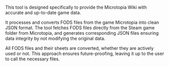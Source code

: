 This tool is designed specifically to provide the Microtopia Wiki with accurate and up-to-date game data.

It processes and converts FODS files from the game Microtopia into clean JSON format.
The tool fetches FODS files directly from the Steam game folder from Microtopia,
and generates corresponding JSON files ensuring data integrity by not modifying the original data.

All FODS files and their sheets are converted, whether they are actively used or not. 
This approach ensures future-proofing, leaving it up to the user to call the necessary files.
